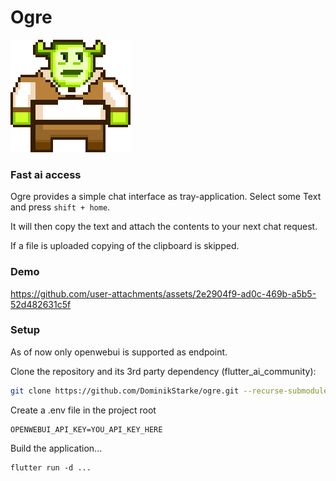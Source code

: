 # Ogre

![Mighty Ogre](assets/app_icon.png)

### Fast ai access
Ogre provides a simple chat interface as tray-application.
Select some Text and press ```shift + home```.

It will then copy the text and attach the contents to your next chat request.

If a file is uploaded copying of the clipboard is skipped.

### Demo
https://github.com/user-attachments/assets/2e2904f9-ad0c-469b-a5b5-52d482631c5f

### Setup
As of now only openwebui is supported as endpoint.

Clone the repository and its 3rd party dependency (flutter_ai_community):
```bash
git clone https://github.com/DominikStarke/ogre.git --recurse-submodules
``` 
Create a .env file in the project root
```
OPENWEBUI_API_KEY=YOU_API_KEY_HERE
```

Build the application...
```
flutter run -d ...
```